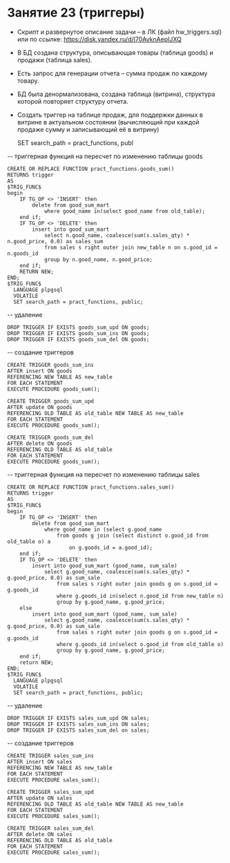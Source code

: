 # Занятие 23 (триггеры)

* Скрипт и развернутое описание задачи – в ЛК (файл hw_triggers.sql) или по ссылке: https://disk.yandex.ru/d/l70AvknAepIJXQ
* В БД создана структура, описывающая товары (таблица goods) и продажи (таблица sales).
* Есть запрос для генерации отчета – сумма продаж по каждому товару.
* БД была денормализована, создана таблица (витрина), структура которой повторяет структуру отчета.
* Создать триггер на таблице продаж, для поддержки данных в витрине в актуальном состоянии (вычисляющий при каждой продаже сумму и записывающий её в витрину)

	SET search_path = pract_functions, publ

-- триггерная функция на пересчет по изменению таблицы goods

	CREATE OR REPLACE FUNCTION pract_functions.goods_sum()
	RETURNS trigger
	AS
	$TRIG_FUNC$
	begin
		IF TG_OP <> 'INSERT' then
			delete from good_sum_mart
				where good_name in(select good_name from old_table);
		end if;
		IF TG_OP <> 'DELETE' then
			insert into good_sum_mart
				select n.good_name, coalesce(sum(s.sales_qty) * n.good_price, 0.0) as sales_sum 
				from sales s right outer join new_table n on s.good_id = n.goods_id
				group by n.good_name, n.good_price;
		end if;
		RETURN NEW;
	END;
	$TRIG_FUNC$
	  LANGUAGE plpgsql
	  VOLATILE
	  SET search_path = pract_functions, public;

-- удаление

	DROP TRIGGER IF EXISTS goods_sum_upd ON goods;
	DROP TRIGGER IF EXISTS goods_sum_ins ON goods;
	DROP TRIGGER IF EXISTS goods_sum_del ON goods;

-- создание триггеров

	CREATE TRIGGER goods_sum_ins
	AFTER insert ON goods
	REFERENCING NEW TABLE AS new_table
	FOR EACH STATEMENT
	EXECUTE PROCEDURE goods_sum();

	CREATE TRIGGER goods_sum_upd
	AFTER update ON goods
	REFERENCING OLD TABLE AS old_table NEW TABLE AS new_table
	FOR EACH STATEMENT
	EXECUTE PROCEDURE goods_sum();

	CREATE TRIGGER goods_sum_del
	AFTER delete ON goods
	REFERENCING OLD TABLE AS old_table
	FOR EACH STATEMENT
	EXECUTE PROCEDURE goods_sum();

-- триггерная функция на пересчет по изменению таблицы sales

	CREATE OR REPLACE FUNCTION pract_functions.sales_sum()
	RETURNS trigger
	AS
	$TRIG_FUNC$
	begin
		IF TG_OP <> 'INSERT' then
			delete from good_sum_mart
				where good_name in (select g.good_name 
					from goods g join (select distinct o.good_id from old_table o) a
						on g.goods_id = a.good_id);
		end if;
		IF TG_OP <> 'DELETE' then
			insert into good_sum_mart (good_name, sum_sale) 
				select g.good_name, coalesce(sum(s.sales_qty) * g.good_price, 0.0) as sum_sale 
					from sales s right outer join goods g on s.good_id = g.goods_id
					where g.goods_id in(select n.good_id from new_table n) 
					group by g.good_name, g.good_price;
		else
			insert into good_sum_mart (good_name, sum_sale) 
				select g.good_name, coalesce(sum(s.sales_qty) * g.good_price, 0.0) as sum_sale 
					from sales s right outer join goods g on s.good_id = g.goods_id
					where g.goods_id in(select o.good_id from old_table o) 
					group by g.good_name, g.good_price;
		end if;
		return NEW;
	END;
	$TRIG_FUNC$
	  LANGUAGE plpgsql
	  VOLATILE
	  SET search_path = pract_functions, public;
	 
	 
-- удаление

	DROP TRIGGER IF EXISTS sales_sum_upd ON sales;
	DROP TRIGGER IF EXISTS sales_sum_ins ON sales;
	DROP TRIGGER IF EXISTS sales_sum_del on sales;

-- создание триггеров

	CREATE TRIGGER sales_sum_ins
	AFTER insert ON sales
	REFERENCING NEW TABLE AS new_table
	FOR EACH STATEMENT
	EXECUTE PROCEDURE sales_sum();

	CREATE TRIGGER sales_sum_upd
	AFTER update ON sales
	REFERENCING OLD TABLE AS old_table NEW TABLE AS new_table
	FOR EACH STATEMENT
	EXECUTE PROCEDURE sales_sum();

	CREATE TRIGGER sales_sum_del
	AFTER delete ON sales
	REFERENCING OLD TABLE AS old_table
	FOR EACH STATEMENT
	EXECUTE PROCEDURE sales_sum();
	